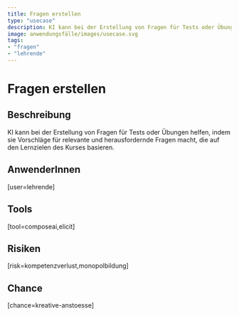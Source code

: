 ```yaml
---
title: Fragen erstellen
type: "usecase"
description: KI kann bei der Erstellung von Fragen für Tests oder Übungen helfen, indem sie Vorschläge für relevante und herausfordernde Fragen macht, die auf den Lernzielen des Kurses basieren.
image: anwendungsfälle/images/usecase.svg
tags:
- "fragen"
- "lehrende"
---
```


# Fragen erstellen

## Beschreibung

KI kann bei der Erstellung von Fragen für Tests oder Übungen helfen, indem sie Vorschläge für relevante und herausfordernde Fragen macht, die auf den Lernzielen des Kurses basieren.

## AnwenderInnen

[user=lehrende]


## Tools

[tool=composeai,elicit]


## Risiken

[risk=kompetenzverlust,monopolbildung]


## Chance

[chance=kreative-anstoesse]
